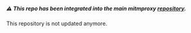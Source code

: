 ##### :warning: This repo has been integrated into the main mitmproxy [repository](https://github.com/mitmproxy/mitmproxy).
This repository is not updated anymore.
